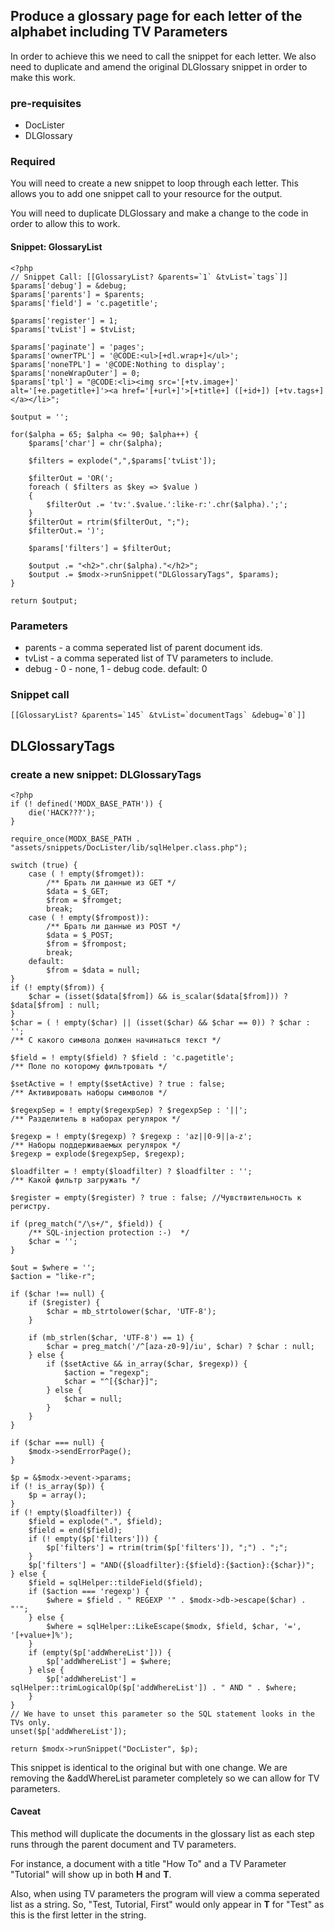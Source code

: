 ## Produce a glossary page for each letter of the alphabet including TV Parameters
In order to achieve this we need to call the snippet for each letter.
We also need to duplicate and amend the original DLGlossary snippet in order to make this work.
### pre-requisites
* DocLister
* DLGlossary

### Required
You will need to create a new snippet to loop through each letter. This allows you to add one snippet call to your resource for the output.

You will need to duplicate DLGlossary and make a change to the code in order to allow this to work.

#### Snippet: GlossaryList
```
<?php
// Snippet Call: [[GlossaryList? &parents=`1` &tvList=`tags`]]
$params['debug'] = &debug;
$params['parents'] = $parents;
$params['field'] = 'c.pagetitle';

$params['register'] = 1;
$params['tvList'] = $tvList;

$params['paginate'] = 'pages';
$params['ownerTPL'] = '@CODE:<ul>[+dl.wrap+]</ul>';
$params['noneTPL'] = '@CODE:Nothing to display';
$params['noneWrapOuter'] = 0;
$params['tpl'] = "@CODE:<li><img src='[+tv.image+]' alt='[+e.pagetitle+]'><a href='[+url+]'>[+title+] ([+id+]) [+tv.tags+]</a></li>";

$output = '';

for($alpha = 65; $alpha <= 90; $alpha++) {
	$params['char'] = chr($alpha);
	
	$filters = explode(",",$params['tvList']);

	$filterOut = 'OR(';
	foreach ( $filters as $key => $value )
	{
		$filterOut .= 'tv:'.$value.':like-r:'.chr($alpha).';';	
	}
	$filterOut = rtrim($filterOut, ";");
	$filterOut.= ')';
	
	$params['filters'] = $filterOut;
	
	$output .= "<h2>".chr($alpha)."</h2>";
	$output .= $modx->runSnippet("DLGlossaryTags", $params);
}

return $output;
```

### Parameters

* parents - a comma seperated list of parent document ids.
* tvList - a comma seperated list of TV parameters to include.
* debug - 0 - none, 1 - debug code. default: 0

### Snippet call
```
[[GlossaryList? &parents=`145` &tvList=`documentTags` &debug=`0`]]
```

## DLGlossaryTags
### create a new snippet: DLGlossaryTags

```
<?php
if (! defined('MODX_BASE_PATH')) {
    die('HACK???');
}

require_once(MODX_BASE_PATH . "assets/snippets/DocLister/lib/sqlHelper.class.php");

switch (true) {
    case ( ! empty($fromget)):
        /** Брать ли данные из GET */
        $data = $_GET;
        $from = $fromget;
        break;
    case ( ! empty($frompost)):
        /** Брать ли данные из POST */
        $data = $_POST;
        $from = $frompost;
        break;
    default:
        $from = $data = null;
}
if (! empty($from)) {
    $char = (isset($data[$from]) && is_scalar($data[$from])) ? $data[$from] : null;
}
$char = ( ! empty($char) || (isset($char) && $char == 0)) ? $char : '';
/** С какого символа должен начинаться текст */

$field = ! empty($field) ? $field : 'c.pagetitle';
/** Поле по которому фильтровать */

$setActive = ! empty($setActive) ? true : false;
/** Активировать наборы символов */

$regexpSep = ! empty($regexpSep) ? $regexpSep : '||';
/** Разделитель в наборах регулярок */

$regexp = ! empty($regexp) ? $regexp : 'az||0-9||a-z';
/** Наборы поддерживаемых регулярок */
$regexp = explode($regexpSep, $regexp);

$loadfilter = ! empty($loadfilter) ? $loadfilter : '';
/** Какой фильтр загружать */

$register = empty($register) ? true : false; //Чувствительность к регистру.

if (preg_match("/\s+/", $field)) {
    /** SQL-injection protection :-)  */
    $char = '';
}

$out = $where = '';
$action = "like-r";

if ($char !== null) {
    if ($register) {
        $char = mb_strtolower($char, 'UTF-8');
    }

    if (mb_strlen($char, 'UTF-8') == 1) {
        $char = preg_match('/^[aza-z0-9]/iu', $char) ? $char : null;
    } else {
        if ($setActive && in_array($char, $regexp)) {
            $action = "regexp";
            $char = "^[{$char}]";
        } else {
            $char = null;
        }
    }
}

if ($char === null) {
    $modx->sendErrorPage();
}

$p = &$modx->event->params;
if (! is_array($p)) {
    $p = array();
}
if (! empty($loadfilter)) {
    $field = explode(".", $field);
    $field = end($field);
    if (! empty($p['filters'])) {
        $p['filters'] = rtrim(trim($p['filters']), ";") . ";";
    }
    $p['filters'] = "AND({$loadfilter}:{$field}:{$action}:{$char})";
} else {
    $field = sqlHelper::tildeField($field);
    if ($action === 'regexp') {
        $where = $field . " REGEXP '" . $modx->db->escape($char) . "'";
    } else {
        $where = sqlHelper::LikeEscape($modx, $field, $char, '=', '[+value+]%');
    }
    if (empty($p['addWhereList'])) {
        $p['addWhereList'] = $where;
    } else {
        $p['addWhereList'] = sqlHelper::trimLogicalOp($p['addWhereList']) . " AND " . $where;
    }
}
// We have to unset this parameter so the SQL statement looks in the TVs only.
unset($p['addWhereList']);

return $modx->runSnippet("DocLister", $p);
```

This snippet is identical to the original but with one change.  We are removing the &addWhereList parameter completely so we can allow for TV parameters.
#### Caveat

This method will duplicate the documents in the glossary list as each step runs through the parent document and TV parameters. 

For instance, a document with a title "How To" and a TV Parameter "Tutorial" will show up in both **H** and **T**.

Also, when using TV parameters the program will view a comma seperated list as a string. So, "Test, Tutorial, First" would only appear in **T** for "Test" as this is the first letter in the string.
